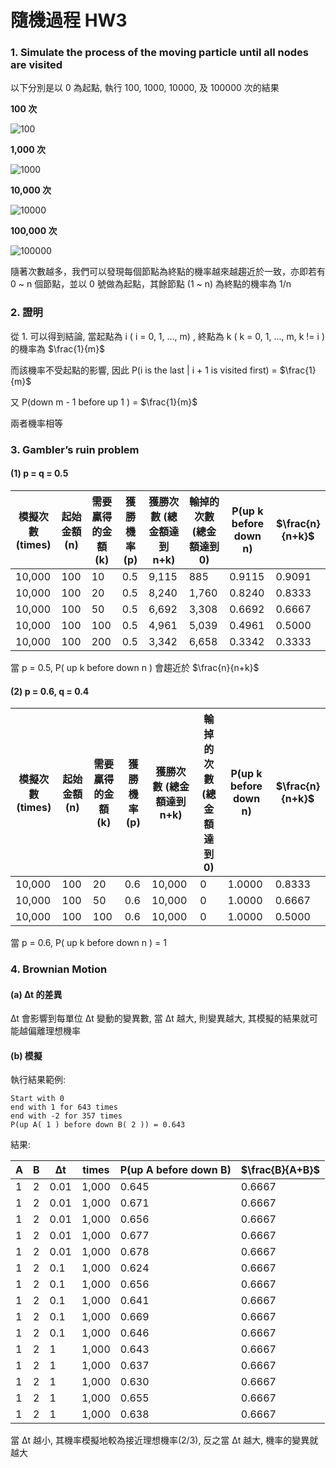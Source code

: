 # 隨機過程 HW3 

### 1. Simulate the process of the moving particle until all nodes are visited

以下分別是以 0 為起點, 執行 100, 1000, 10000, 及 100000 次的結果

**100 次**

![100](https://github.com/Frisk0316/Stochastic-Process/assets/79501315/a79dca11-8d4c-4cbd-b06a-3287a1533c82)

**1,000 次**

![1000](https://github.com/Frisk0316/Stochastic-Process/assets/79501315/6cb1e029-22f4-4cb0-aa39-c66dcd42e656)

**10,000 次**

![10000](https://github.com/Frisk0316/Stochastic-Process/assets/79501315/0a99d3bf-bd30-46b2-a9d5-fc5e2c00aa58)

**100,000 次**

![100000](https://github.com/Frisk0316/Stochastic-Process/assets/79501315/0f6534f7-c992-419b-9878-f68e9eb65f90)

隨著次數越多，我們可以發現每個節點為終點的機率越來越趨近於一致，亦即若有 0 ~ n 個節點，並以 0 號做為起點，其餘節點 (1 ~ n) 為終點的機率為 1/n 

### 2. 證明

從 1. 可以得到結論, 當起點為 i ( i = 0, 1, ..., m) , 終點為 k ( k = 0, 1, ..., m, k != i ) 的機率為 $\frac{1}{m}$

而該機率不受起點的影響, 因此
P(i is the last | i + 1 is visited first) = $\frac{1}{m}$

又 P(down m - 1 before up 1 ) = $\frac{1}{m}$

兩者機率相等

### 3. Gambler’s ruin problem

#### (1) p = q = 0.5

| 模擬次數 (times) | 起始金額 (n) | 需要贏得的金額 (k) | 獲勝機率 (p) | 獲勝次數 (總金額達到 n+k) | 輸掉的次數 (總金額達到 0) | P(up k before down n) | $\frac{n}{n+k}$  |
|---|---|---|---| --- | ---| --- | --- |
| 10,000 | 100 | 10 | 0.5 | 9,115 | 885 | 0.9115 | 0.9091 |
| 10,000 | 100 | 20 | 0.5 | 8,240 | 1,760 | 0.8240 | 0.8333 |
| 10,000 | 100 | 50 | 0.5 | 6,692 | 3,308 | 0.6692 | 0.6667 |
| 10,000 | 100 | 100 | 0.5 | 4,961 | 5,039 | 0.4961 | 0.5000 |
| 10,000 | 100 | 200 | 0.5 | 3,342 | 6,658 | 0.3342 | 0.3333 |

當 p = 0.5, P( up k before down n ) 會趨近於 $\frac{n}{n+k}$

#### (2) p = 0.6, q = 0.4

| 模擬次數 (times) | 起始金額 (n) | 需要贏得的金額 (k) | 獲勝機率 (p) | 獲勝次數 (總金額達到 n+k) | 輸掉的次數 (總金額達到 0) | P(up k before down n) | $\frac{n}{n+k}$  |
|---|---|---|---| --- | ---| --- | --- |
| 10,000 | 100 | 20 | 0.6 | 10,000 | 0 | 1.0000 | 0.8333 |
| 10,000 | 100 | 50 | 0.6 | 10,000 | 0 | 1.0000 | 0.6667 |
| 10,000 | 100 | 100 | 0.6 | 10,000 | 0 | 1.0000 | 0.5000 |

當 p = 0.6, P( up k before down n ) = 1

### 4. Brownian Motion 

#### (a) ∆t 的差異

∆t 會影響到每單位 ∆t 變動的變異數, 當 ∆t 越大, 則變異越大, 其模擬的結果就可能越偏離理想機率

#### (b) 模擬

執行結果範例:

```
Start with 0
end with 1 for 643 times
end with -2 for 357 times
P(up A( 1 ) before down B( 2 )) = 0.643
```

結果:

| A | B | ∆t | times | P(up A before down B) | $\frac{B}{A+B}$ |
| --- | --- | --- | --- | --- | --- |
| 1 | 2 | 0.01 | 1,000| 0.645 | 0.6667 |
| 1 | 2 | 0.01 | 1,000| 0.671 | 0.6667 |
| 1 | 2 | 0.01 | 1,000| 0.656 | 0.6667 |
| 1 | 2 | 0.01 | 1,000| 0.677 | 0.6667 |
| 1 | 2 | 0.01 | 1,000| 0.678 | 0.6667 |
| 1 | 2 | 0.1 | 1,000| 0.624 | 0.6667 |
| 1 | 2 | 0.1 | 1,000| 0.656 | 0.6667 |
| 1 | 2 | 0.1 | 1,000| 0.641 | 0.6667 |
| 1 | 2 | 0.1 | 1,000| 0.669 | 0.6667 |
| 1 | 2 | 0.1 | 1,000| 0.646 | 0.6667 |
| 1 | 2 | 1 | 1,000| 0.643 | 0.6667 |
| 1 | 2 | 1 | 1,000| 0.637 | 0.6667 |
| 1 | 2 | 1 | 1,000| 0.630 | 0.6667 |
| 1 | 2 | 1 | 1,000| 0.655 | 0.6667 |
| 1 | 2 | 1 | 1,000| 0.638 | 0.6667 |

當 ∆t 越小, 其機率模擬地較為接近理想機率(2/3), 反之當 ∆t 越大, 機率的變異就越大
